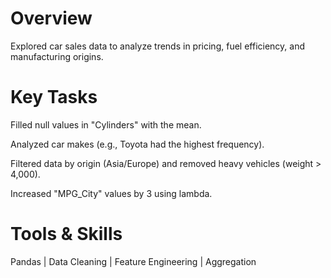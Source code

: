 # Overview
Explored car sales data to analyze trends in pricing, fuel efficiency, and manufacturing origins.

# Key Tasks

Filled null values in "Cylinders" with the mean.

Analyzed car makes (e.g., Toyota had the highest frequency).

Filtered data by origin (Asia/Europe) and removed heavy vehicles (weight > 4,000).

Increased "MPG_City" values by 3 using lambda.

# Tools & Skills
Pandas | Data Cleaning | Feature Engineering | Aggregation
